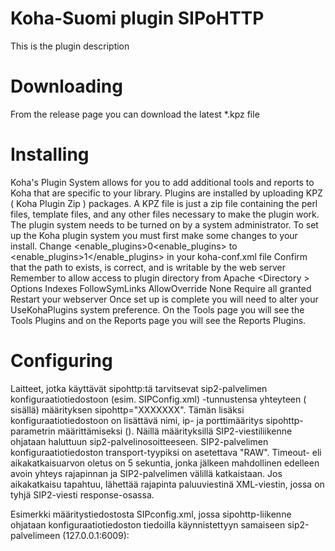 # Koha-Suomi plugin SIPoHTTP
This is the plugin description
# Downloading
From the release page you can download the latest \*.kpz file
# Installing
Koha's Plugin System allows for you to add additional tools and reports to Koha that are specific to your library. Plugins are installed by uploading KPZ ( Koha Plugin Zip ) packages. A KPZ file is just a zip file containing the perl files, template files, and any other files necessary to make the plugin work.
The plugin system needs to be turned on by a system administrator.
To set up the Koha plugin system you must first make some changes to your install.
    Change <enable_plugins>0<enable_plugins> to <enable_plugins>1</enable_plugins> in your koha-conf.xml file
    Confirm that the path to <pluginsdir> exists, is correct, and is writable by the web server
    Remember to allow access to plugin directory from Apache
    <Directory <pluginsdir>>
        Options Indexes FollowSymLinks
        AllowOverride None
        Require all granted
    </Directory>
    Restart your webserver
Once set up is complete you will need to alter your UseKohaPlugins system preference. On the Tools page you will see the Tools Plugins and on the Reports page you will see the Reports Plugins.
# Configuring
Laitteet, jotka käyttävät sipohttp:tä tarvitsevat sip2-palvelimen konfiguraatiotiedostoon (esim. SIPConfig.xml) <login></login>-tunnustensa yhteyteen (<accounts></accounts> sisällä) määrityksen sipohttp="XXXXXXX".
Tämän lisäksi konfiguraatiotiedostoon on lisättävä nimi, ip- ja porttimääritys sipohttp-parametrin määrittämiseksi (<sipohttp></sipohttp>). Näillä määrityksillä SIP2-viestiliikenne ohjataan haluttuun sip2-palvelinosoitteeseen. SIP2-palvelimen konfiguraatiotiedoston transport-tyypiksi on asetettava "RAW". Timeout- eli aikakatkaisuarvon oletus on 5 sekuntia, jonka jälkeen mahdollinen edelleen avoin yhteys rajapinnan ja SIP2-palvelimen välillä katkaistaan. Jos aikakatkaisu tapahtuu, lähettää rajapinta paluuviestinä XML-viestin, jossa on tyhjä SIP2-viesti response-osassa.

Esimerkki määritystiedostosta SIPconfig.xml, jossa sipohttp-liikenne ohjataan konfiguraatiotiedoston tiedoilla käynnistettyyn samaiseen sip2-palvelimeen (127.0.0.1:6009):

<acsconfig xmlns="http://openncip.org/acs-config/1.0/">
  <server-params
    min_servers='1'
    min_spare_servers='1'
  />

  <listeners>
    <service
      port="127.0.0.1:6009/tcp" 
      transport="RAW" 
      protocol="SIP/2.10" 
      timeout="5" />
  </listeners>

  <sipohttp>
    <service 
      name="lappisipohttp" 
      host="127.0.0.1" 
      port="6009" />
  </sipohttp>

  <accounts>
    <login id="siptesti"  password="automaatti123" institution="ROOU" delimiter="|" error-detect="enabled" terminator="CR" encoding="utf8" checked_in_ok="1" 
    no_alert="1" sipohttp="lappisipohttp" />
  </accounts>

<institutions>
   <institution id="ROOU" implementation="ILS" parms="">
     <policy checkin="true" renewal="true" checkout="true" 
       status_update="false" offline="false" 
       timeout="25" 
       retries="5" />
   </institution>
</institutions>
</acsconfig>


